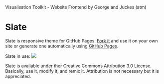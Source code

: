 Visualisation Toolkit - Website Frontend
by George and Juckes (atm)








Slate
=====
Slate is responsive theme for GitHub Pages. [Fork it](https://github.com/jsncostello/slate/fork_select) and use it on your own site or generate one automatically using [GitHub Pages](http://pages.github.com).

Slate in use:
![](http://www.jason-costello.com/public/Slate.png)

Slate is available under ther Creative Commons Attribution 3.0 License. Basically, use it, modify it, and remix it. Attribution is not necessary but it is appreciated.